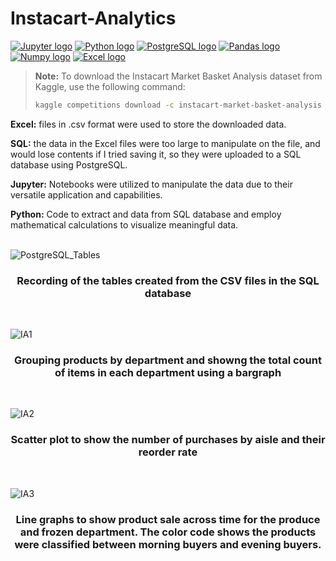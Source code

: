 # Instacart-Analytics
<a href="https://github.com/Neo-Nafiz/Instacart-Analytics"><img src="https://img.shields.io/badge/Jupyter-F37626.svg?&style=for-the-badge&logo=Jupyter&logoColor=white" alt="Jupyter logo" ></a>
<a href="https://github.com/Neo-Nafiz/Instacart-Analytics"><img src="https://img.shields.io/badge/Python-FFD43B?style=for-the-badge&logo=python&logoColor=blue" alt="Python logo" ></a>
<a href="https://github.com/Neo-Nafiz/Instacart-Analytics"><img src="https://img.shields.io/badge/PostgreSQL-316192?style=for-the-badge&logo=postgresql&logoColor=white" alt="PostgreSQL logo" ></a>
<a href="https://github.com/Neo-Nafiz/Instacart-Analytics"><img src="https://img.shields.io/badge/Pandas-2C2D72?style=for-the-badge&logo=pandas&logoColor=white" alt="Pandas logo" ></a>
<a href="https://github.com/Neo-Nafiz/Instacart-Analytics"><img src="https://img.shields.io/badge/Numpy-777BB4?style=for-the-badge&logo=numpy&logoColor=white" alt="Numpy logo" ></a>
<a href="https://github.com/Neo-Nafiz/Instacart-Analytics"><img src="https://img.shields.io/badge/Microsoft_Excel-217346?style=for-the-badge&logo=microsoft-excel&logoColor=white" alt="Excel logo" ></a>
> **Note:** To download the Instacart Market Basket Analysis dataset from Kaggle, use the following command:
> 
> ```bash
> kaggle competitions download -c instacart-market-basket-analysis
> ```

**Excel:** files in .csv format were used to store the downloaded data.

**SQL:** the data in the Excel files were too large to manipulate on the file, and would lose contents if I tried saving it, so they were uploaded to a SQL database using PostgreSQL. 

**Jupyter:** Notebooks were utilized to manipulate the data due to their versatile application and capabilities.

**Python:** Code to extract and data from SQL database and employ mathematical calculations to visualize meaningful data.
<br/>
<br/>

![PostgreSQL_Tables](https://github.com/Neo-Nafiz/Instacart-Analytics/assets/47037404/f7b78d16-8f15-47d8-af95-2aaaf189a238)
<h3 align="center">Recording of the tables created from the CSV files in the SQL database</h3>
<br/>

![IA1](https://github.com/Neo-Nafiz/Instacart-Analytics/assets/47037404/95b1b7ef-e703-45f6-b15a-1bc56ed6a6ee)
<h3 align="center">Grouping products by department and showng the total count of items in each department using a bargraph</h3>
<br/>

![IA2](https://github.com/Neo-Nafiz/Instacart-Analytics/assets/47037404/8d8952e9-7541-4de2-abe2-46b979ad6a45)
<h3 align="center">Scatter plot to show the number of purchases by aisle and their reorder rate</h3>
<br/>

![IA3](https://github.com/Neo-Nafiz/Instacart-Analytics/assets/47037404/8ec3cd2a-7587-4100-b980-b9d38b8a4ead)
<h3 align="center">Line graphs to show product sale across time for the produce and frozen department. The color code shows the products were classified between morning buyers and evening buyers.</h3>
<br/>
